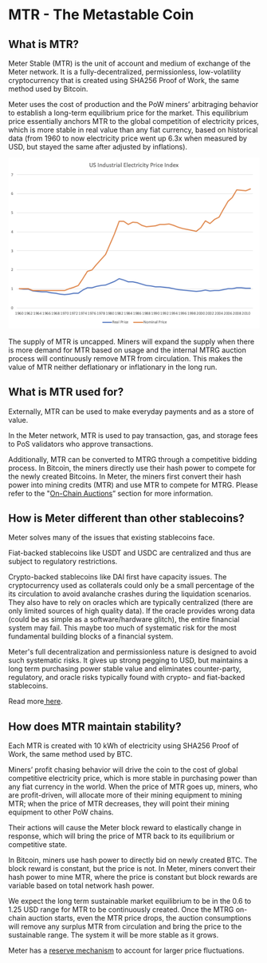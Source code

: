 # MTR - The Metastable Coin

## What is MTR?

Meter Stable \(MTR\) is the unit of account and medium of exchange of the Meter network. It is a fully-decentralized, permissionless, low-volatility cryptocurrency that is created using SHA256 Proof of Work, the same method used by Bitcoin. 

Meter uses the cost of production and the PoW miners’ arbitraging behavior to establish a long-term equilibrium price for the market. This equilibrium price essentially anchors MTR to the global competition of electricity prices, which is more stable in real value than any fiat currency, based on historical data \(from 1960 to now electricity price went up 6.3x when measured by USD, but stayed the same after adjusted by inflations\).

![US Electricity Price Measured by USD vs Adjust for Inflations](.gitbook/assets/image%20%282%29.png)

The supply of MTR is uncapped.  Miners will expand the supply when there is more demand for MTR based on usage and the internal MTRG auction process will continuously remove MTR from circulation. This makes the value of MTR neither deflationary or inflationary in the long run.

## What is MTR used for?

Externally, MTR can be used to make everyday payments and as a store of value. 

In the Meter network, MTR is used to pay transaction, gas, and storage fees to PoS validators who approve transactions.

Additionally, MTR can be converted to MTRG through a competitive bidding process. In Bitcoin, the miners directly use their hash power to compete for the newly created Bitcoins. In Meter, the miners first convert their hash power into mining credits \(MTR\) and use MTR to compete for MTRG.  Please refer to the "[On-Chain Auctions](on-chain-auctions.md)” section for more information.

## How is Meter different than other stablecoins?

Meter solves many of the issues that existing stablecoins face. 

Fiat-backed stablecoins like USDT and USDC are centralized and thus are subject to regulatory restrictions. 

Crypto-backed stablecoins like DAI first have capacity issues.  The cryptocurrency used as collaterals could only be a small percentage of the its circulation to avoid avalanche crashes during the liquidation scenarios.   They also have to rely on oracles which are typically centralized \(there are only limited sources of high quality data\).  If the oracle provides wrong data \(could be as simple as a software/hardware glitch\), the entire financial system may fail.  This maybe too much of systematic risk for the most fundamental building blocks of a financial system. 

Meter's full decentralization and permissionless nature is designed to avoid such systematic risks. It gives up strong pegging to USD, but maintains a long term purchasing power stable value and eliminates counter-party, regulatory, and oracle risks typically found with crypto- and fiat-backed stablecoins.

Read more[ here](https://medium.com/meter-io/meter-why-we-are-different-7cd94ea6eead).

## How does MTR maintain stability?

Each MTR is created with 10 kWh of electricity using SHA256 Proof of Work, the same method used by BTC. 

Miners’ profit chasing behavior will drive the coin to the cost of global competitive electricity price, which is more stable in purchasing power than any fiat currency in the world. When the price of MTR goes up, miners, who are profit-driven, will allocate more of their mining equipment to mining MTR; when the price of MTR decreases, they will point their mining equipment to other PoW chains. 

Their actions will cause the Meter block reward to elastically change in response, which will bring the price of MTR back to its equilibrium or competitive state. 

In Bitcoin, miners use hash power to directly bid on newly created BTC. The block reward is constant, but the price is not. In Meter, miners convert their hash power to mine MTR, where the price is constant but block rewards are variable based on total network hash power. 

We expect the long term sustainable market equilibrium to be in the 0.6 to 1.25 USD range for MTR to be continuously created.  Once the MTRG on-chain auction starts, even the MTR price drops, the auction consumptions will remove any surplus MTR from circulation and bring the price to the sustainable range. The system it will be more stable as it grows. 

Meter has a [reserve mechanism](the-meter-reserve.md) to account for larger price fluctuations.

